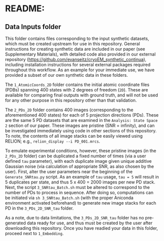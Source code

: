 # README: 
## Data Inputs folder

This folder contains files corresponding to the input synthetic datasets, which must be created upstream for use in this repository. General instructions for creating synthetic data are included in our paper (see Supplementary Materials), with detailed code also provided in our external repository (https://github.com/evanseitz/cryoEM_synthetic_continua), including installation instructions for several external packages required throughout this workflow. As an example for your immediate use, we have provided a subset of our own synthetic data in these folders.

The `1_AtomicCoords_2D` folder contains the initial atomic coordinate files (PDBs) spanning 400 states with 2 degrees of freedom (`2D`). These are available for comparing final outputs with ground truth, and will not be used for any other purpose in this repository other than that validation.

The `2_PDs_2D` folder contains 400 images (corresponding to the aforementioned 400 states) for each of 5 projection directions (PDs). These are the same 5 PD datasets that are examined in the `Analysis: State Space 2` section of our paper. These images are pristine (SNR = infinity), and can be investigated immediately using code in other sections of this repository. To note, the contents of all image stacks can be easily viewed using RELION; e.g., `relion_display --i PD_001.mrcs`.

To emulate experimental conditions, however, these pristine images (in the `2_PDs_2D` folder) can be duplicated a fixed number of times (via a user defined `tau` parameter), with each duplicate image given unique additive Gaussian noise (via calculation of appropriate SNR, as also chosen by the user). First, alter the user parameters near the beginning of the `Generate_SNRtau.py` script. As an example of `tau` usage, `tau = 5` will result in 5 duplicates per state, and thus 5 x 400 = 2000 images per new PD stack. Next, the script `3_SNRtau_Batch.sh` must be altered to correspond to the number of PDs to process in sequence. After doing so, computations can be initiated via `sh 3_SNRtau_Batch.sh` (with the proper Aniconda environment activated beforehand) to generate new image stacks for each PD in the `3_PDs_2D_SNR_tau` folder.

As a note, due to data limitations, the `3_PDs_2D_SNR_tau` folder has no pre-generated data ready for use, and thus must be created by the user after downloading this repository. Once you have readied your data in this folder, proceed next to `1_Embedding`.
